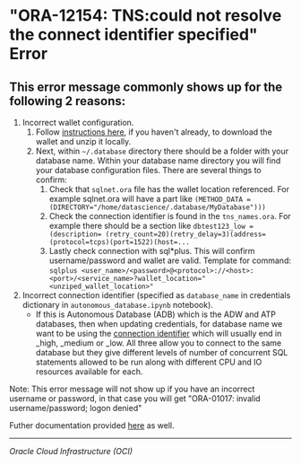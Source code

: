 # "ORA-12154: TNS:could not resolve the connect identifier specified" Error

## This error message commonly shows up for the following 2 reasons:
1. Incorrect wallet configuration.
   1. Follow [instructions here](https://github.com/oracle/oci-data-science-ai-samples/blob/master/environment_examples/database/autonomous_database.ipynb), if you haven't already, to download the wallet and unzip it locally.
   2. Next, within `~/.database` directory there should be a folder with your database name. Within your database name directory you will find your database configuration files.  There are several things to confirm:
      1. Check that `sqlnet.ora` file has the wallet location referenced. 
      For example sqlnet.ora will have a part like `(METHOD_DATA = (DIRECTORY="/home/datascience/.database/MyDatabase")))`
      2. Check the connection identifier is found in the `tns_names.ora`. 
      For example there should be a section like `dbtest123_low = (description= (retry_count=20)(retry_delay=3)(address=(protocol=tcps)(port=1522)(host=...`
      3. Lastly check connection with sql*plus. This will confirm username/password and wallet are valid. Template for command:
      `sqlplus <user_name>/<password>@<protocol>://<host>:<port>/<service_name>?wallet_location="<unziped_wallet_location>"`
2. Incorrect connection identifier (specified as `database_name` in credentials dictionary in `autonomous_database.ipynb` notebook).
   - If this is Autonomous Database (ADB) which is the ADW and ATP databases, then when updating credentials, for database name we want to be using the [connection identifier](https://docs.oracle.com/cd/E11882_01/network.112/e41945/glossary.htm#BGBBGCEG) which will usually end in _high, _medium or _low. All three allow you to connect to the same database but they give different levels of number of concurrent SQL statements allowed to be run along with different CPU and IO resources available for each.

Note: This error message will not show up if you have an incorrect username or password, in that case you will get "ORA-01017: invalid username/password; logon denied"

Futher documentation provided [here](https://docs.oracle.com/en-us/iaas/tools/ads-sdk/latest/user_guide/configuration/configuration.html?highlight=autonomous%20database#setup-for-adb) as well.

___

*Oracle Cloud Infrastructure (OCI)*
